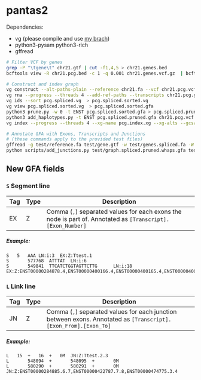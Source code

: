 # pantas2

Dependencies:
* vg (please compile and use [my brach](https://github.com/ldenti/vg/tree/plain-altid))
* python3-pysam python3-rich
* gffread

``` sh
# Filter VCF by genes
grep -P "\tgene\t" chr21.gtf | cut -f1,4,5 > chr21.genes.bed
bcftools view -R chr21.pcg.bed -c 1 -q 0.001 chr21.genes.vcf.gz  | bcftools norm -Oz -f chr21.fa > chr21.pcg.vcf.gz

# Construct and index graph
vg construct --alt-paths-plain --reference chr21.fa --vcf chr21.pcg.vcf.gz --flat-alts --no-trim-indels --progress > pcg.vg
vg rna --progress --threads 4 --add-ref-paths --transcripts chr21.pcg.gtf pcg.vg > pcg.spliced.vg
vg ids --sort pcg.spliced.vg  > pcg.spliced.sorted.vg
vg view pcg.spliced.sorted.vg  > pcg.spliced.sorted.gfa
python3 prune.py -w 0 -t ENST pcg.spliced.sorted.gfa > pcg.spliced.pruned.gfa
python3 add_haplotypes.py -t ENST pcg.spliced.pruned.gfa chr21.pcg.vcf.gz > pcg.spliced.pruned.whaps.gfa
vg index --progress --threads 4 --xg-name pcg.index.xg --xg-alts --gcsa-out pcg.index.gcsa pcg.spliced.pruned.whaps.gfa

# Annotate GFA with Exons, Transcripts and Junctions 
# (these commands apply to the provided test files)
gffread -g test/reference.fa test/gene.gtf -w test/genes.spliced.fa -W
python scripts/add_junctions.py test/graph.spliced.pruned.whaps.gfa test/genes.spliced.fa > test/graph.spliced.pruned.whaps.annotated.gfa
```

## New GFA fields

### `S` Segment line

| Tag 	| Type 	| Description 	|
|---	|---	|---	|
| EX 	| Z 	| Comma (`,`) separated values for each exons the node is part of. Annotated as `[Transcript].[Exon_Number]` 	|

##### Example:
```
S	5	AAA	LN:i:3	EX:Z:Ttest.1
S       577768  ATTTAT  LN:i:6
S       549841  TTCATCTGGTAGTTCTTG      LN:i:18 EX:Z:ENST00000284878.4,ENST00000400166.4,ENST00000400165.4,ENST00000400169.4
```

### `L` Link line

| Tag 	| Type 	| Description 	|
|---	|---	|---	|
| JN 	| Z 	| Comma (`,`) separated values for each junction between exons. Annotated as `[Transcript].[Exon_From].[Exon_To]` 	|

##### Example:
```
L	15	+	16	+	0M	JN:Z:Ttest.2.3
L       548094  +       548095  +       0M
L       580290  +       580291  +       0M      JN:Z:ENST00000284885.6.7,ENST00000422787.7.8,ENST00000474775.3.4
```